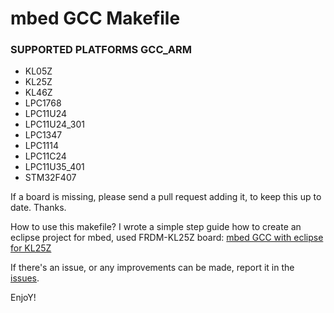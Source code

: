 # mbed GCC Makefile

### SUPPORTED PLATFORMS GCC_ARM
* KL05Z
* KL25Z
* KL46Z
* LPC1768
* LPC11U24
* LPC11U24_301
* LPC1347
* LPC1114
* LPC11C24
* LPC11U35_401
* STM32F407

If a board is missing, please send a pull request adding it, to keep this up to date. Thanks.

How to use this makefile? I wrote a simple step guide how to create an eclipse project for mbed, used FRDM-KL25Z board: [mbed GCC with eclipse for KL25Z](http://0xc0170.github.io/mbed/2013/08/05/mbed-gcc-with-eclipse-kl25z-part-1/)

If there's an issue, or any improvements can be made, report it in the [issues](https://github.com/0xc0170/mbed_gcc_makefile/issues).

EnjoY!
